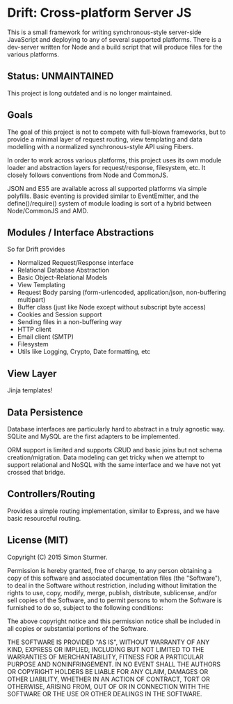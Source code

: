 # Drift: Cross-platform Server JS

This is a small framework for writing synchronous-style server-side JavaScript and deploying to any of several supported platforms. There is a dev-server written for Node and a build script that will produce files for the various platforms.

## Status: UNMAINTAINED

This project is long outdated and is no longer maintained.

## Goals

The goal of this project is not to compete with full-blown frameworks, but to provide a minimal layer of request routing, view templating and data modelling with a normalized synchronous-style API using Fibers.

In order to work across various platforms, this project uses its own module loader and abstraction layers for request/response, filesystem, etc. It closely follows conventions from Node and CommonJS.

JSON and ES5 are available across all supported platforms via simple polyfills. Basic eventing is provided similar to EventEmitter, and the define()/require() system of module loading is sort of a hybrid between Node/CommonJS and AMD.

## Modules / Interface Abstractions

So far Drift provides

 * Normalized Request/Response interface
 * Relational Database Abstraction
 * Basic Object-Relational Models
 * View Templating
 * Request Body parsing (form-urlencoded, application/json, non-buffering multipart)
 * Buffer class (just like Node except without subscript byte access)
 * Cookies and Session support
 * Sending files in a non-buffering way
 * HTTP client
 * Email client (SMTP)
 * Filesystem
 * Utils like Logging, Crypto, Date formatting, etc

## View Layer

Jinja templates!

## Data Persistence

Database interfaces are particularly hard to abstract in a truly agnostic way. SQLite and MySQL are the first adapters to be implemented.

ORM support is limited and supports CRUD and basic joins but not schema creation/migration. Data modeling can get tricky when we attempt to support relational and NoSQL with the same interface and we have not yet crossed that bridge.

## Controllers/Routing

Provides a simple routing implementation, similar to Express, and we have basic resourceful routing.

## License (MIT)

Copyright (C) 2015 Simon Sturmer.

Permission is hereby granted, free of charge, to any person obtaining a copy of this software and associated
documentation files (the "Software"), to deal in the Software without restriction,
including without limitation the rights to use, copy, modify, merge, publish, distribute, sublicense,
and/or sell copies of the Software, and to permit persons to whom the Software is furnished to do so,
subject to the following conditions:

The above copyright notice and this permission notice shall be included in all copies or substantial portions of the
Software.

THE SOFTWARE IS PROVIDED "AS IS", WITHOUT WARRANTY OF ANY KIND, EXPRESS OR IMPLIED,
INCLUDING BUT NOT LIMITED TO THE WARRANTIES OF MERCHANTABILITY, FITNESS FOR A PARTICULAR PURPOSE AND NONINFRINGEMENT.
IN NO EVENT SHALL THE AUTHORS OR COPYRIGHT HOLDERS BE LIABLE FOR ANY CLAIM, DAMAGES OR OTHER LIABILITY,
WHETHER IN AN ACTION OF CONTRACT, TORT OR OTHERWISE, ARISING FROM, OUT OF OR IN CONNECTION WITH THE SOFTWARE OR THE
USE OR OTHER DEALINGS IN THE SOFTWARE.
